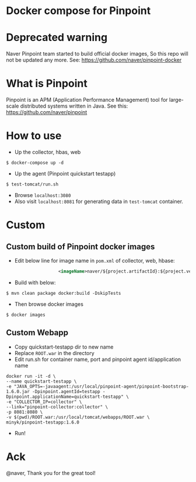 Docker compose for Pinpoint
===========================

# Deprecated warning

Naver Pinpoint team started to build official docker images, So this repo will not be updated any more. See: https://github.com/naver/pinpoint-docker

# What is Pinpoint

Pinpoint is an APM (Application Performance Management) tool for large-scale distributed systems written in Java. See this: https://github.com/naver/pinpoint

# How to use

* Up the collector, hbas, web
```
$ docker-compose up -d
```

* Up the agent (Pinpoint quickstart testapp)
```
$ test-tomcat/run.sh
```

* Browse `localhost:3080`
* Also visit `localhost:8081` for generating data in `test-tomcat` container.

# Custom

## Custom build of Pinpoint docker images

* Edit below line for image name in `pom.xml` of collector, web, hbase:
```XML
                    <imageName>naver/${project.artifactId}:${project.version}</imageName>
```

* Build with below:
```
$ mvn clean package docker:build -DskipTests
```

* Then browse docker images
```
$ docker images
```

## Custom Webapp

* Copy quickstart-testapp dir to new name
* Replace `ROOT.war` in the directory
* Edit run.sh for container name, port and pinpoint agent id/application name
```
docker run -it -d \
--name quickstart-testapp \
-e "JAVA_OPTS=-javaagent:/usr/local/pinpoint-agent/pinpoint-bootstrap-1.6.0.jar -Dpinpoint.agentId=testapp -Dpinpoint.applicationName=quickstart-testapp" \
-e "COLLECTOR_IP=collector" \
--link="pinpoint-collector:collector" \
-p 8081:8080 \
-v $(pwd)/ROOT.war:/usr/local/tomcat/webapps/ROOT.war \
minyk/pinpoint-testapp:1.6.0
```
* Run!

# Ack

@naver, Thank you for the great tool!
